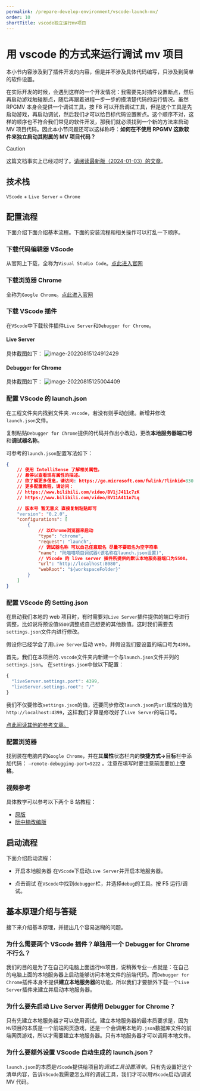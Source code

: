 ```yaml
---
permalink: /prepare-develop-environment/vscode-launch-mv/
order: 10
shortTitle: vscode独立运行mv项目
---
```


# 用 vscode 的方式来运行调试 mv 项目

本小节内容涉及到了插件开发的内容，但是并不涉及具体代码编写，只涉及到简单的软件设置。

在实际开发的时候，会遇到这样的一个开发情况：我需要先对插件设置断点，然后再启动游戏触碰断点，随后再跟着进程一步一步的摸清楚代码的运行情况。虽然 RPGMV 本身会提供一个调试工具，按 F8 可以开启调试工具，但是这个工具是先启动游戏，再启动调试，然后我们才可以给目标代码设置断点。这个顺序不对，这样的顺序也不符合我们常见的软件开发，那我们就必须找到一个新的方法来启动 MV 项目代码。因此本小节问题还可以这样称呼：**如何在不使用 RPGMV 这款软件来独立启动其附属的 MV 项目代码？**

> [!caution]
> 这篇文档事实上已经过时了。[请阅读最新版（2024-01-03）的文章](vscode+rmmv.md)。

## 技术栈

`VScode` + `Live Server` + `Chrome`

## 配置流程

下面介绍下面介绍基本流程。下面的安装流程和相关操作可以打乱一下顺序。

### 下载代码编辑器 VScode

从官网上下载，全称为`Visual Studio Code`。[点此进入官网](https://code.visualstudio.com/)

### 下载浏览器 Chrome

全称为`Google Chrome`。[点此进入官网](https://www.google.cn/chrome/)

### 下载 VScode 插件

在`VScode`中下载软件插件`Live Server`和`Debugger for Chrome`。

#### Live Server

具体截图如下：
![image-20220815124912429](https://raw.githubusercontent.com/ruan-cat/img-store/main/img/image-20220815124912429.png)

#### Debugger for Chrome

具体截图如下：
![image-20220815125004409](https://raw.githubusercontent.com/ruan-cat/img-store/main/img/image-20220815125004409.png)

### 配置 VScode 的 launch.json

在工程文件夹内找到文件夹`.vscode`，若没有则手动创建。新增并修改`launch.json`文件。

复制粘贴`Debugger for Chrome`提供的代码并作出小改动，更改**本地服务器端口号**和**调试器名称**。

可参考的`launch.json`配置写法如下：

```json
{
	// 使用 IntelliSense 了解相关属性。
	// 悬停以查看现有属性的描述。
	// 欲了解更多信息，请访问: https://go.microsoft.com/fwlink/?linkid=830387
	// 更多配置教程，请访问：
	// https://www.bilibili.com/video/BV1jJ411c7zK
	// https://www.bilibili.com/video/BV11A411n7Lq

	// 版本号 暂无意义 直接复制粘贴即可
	"version": "0.2.0",
	"configurations": [
		{
			// 以Chrome浏览器来启动
			"type": "chrome",
			"request": "launch",
			// 调试器名称 可以自己任意取名 尽量不要取名为空字符串
			"name": "阮喵喵项目调试器(该名称在launch.json设置)",
			// VScode 的 live server 插件所提供的默认本地服务器端口为5500。
			"url": "http://localhost:8080",
			"webRoot": "${workspaceFolder}"
		}
	]
}
```

### 配置 VScode 的 Setting.json

在启动我们本地的 web 项目时，有时需要对`Live Server`插件提供的端口号进行调整，比如说将预设值`5500`调整成自己想要的其他数值。这时我们需要去`settings.json`文件内进行修改。

假设你已经学会了用`Live Server`启动 web，并假设我们要设置的端口号为`4399`。

首先，我们在本项目的`.vscode`文件夹内新建一个与`launch.json`文件并列的`settings.json`。
在`settings.json`中做以下配置：

```JavaScript
{
  "liveServer.settings.port": 4399,
  "liveServer.settings.root": "/"
}
```

我们不仅要修改`settings.json`的值，还要同步修改`launch.json`内`url`属性的值为`http://localhost:4399`，这样我们才算是修改好了`Live Server`的端口号。

[点此阅读其他的参考文章。](https://blog.csdn.net/qq_39438464/article/details/113783740)

### 配置浏览器 <Badge type='warning' text='非必要' />

找到装在电脑内的`Google Chrome`，并在其**属性**状态栏内的**快捷方式->目标**栏中添加代码： `–remote-debugging-port=9222` 。注意在填写时要注意前面要加上**空格**。

### 视频参考

具体教学可以参考以下两个 B 站教程：

- [原版](https://www.bilibili.com/video/BV1jJ411c7zK)
- [阮中楠改编版](https://www.bilibili.com/video/BV11A411n7Lq)

## 启动流程

下面介绍启动流程：

- 开启本地服务器
  在`VScode`下启动`Live Server`并开启本地服务器。

- 点击调试
  在`VScode`中找到`debugger`栏，并选择`debug`的工具。按 F5 运行/调试。

## 基本原理介绍与答疑

接下来介绍基本原理，并提出几个容易迷糊的问题。

### 为什么需要两个 VScode 插件？单独用一个 Debugger for Chrome 不行么？

我们的目的是为了在自己的电脑上面运行`MV`项目，说稍微专业一点就是：在自己的电脑上面的本地服务器上启动能够访问本地文件的前端代码。而`Debugger for Chrome`插件本身不提供**建立本地服务器**的功能，所以我们才要额外下载一个`Live Server`插件来建立并启动本地服务器。

### 为什么要先启动 Live Server 再使用 Debugger for Chrome？

只有先建立本地服务器才可以使用调试。建立本地服务器的最本质要求是，因为`MV`项目的本质是一个前端网页游戏，还是一个会调用本地的`.json`数据库文件的前端网页游戏，所以才需要建立本地服务器。只有本地服务器才可以调用本地文件。

### 为什么要额外设置 VScode 自动生成的 launch.json？

`launch.json`的本质是`VScode`提供给项目的*调试工具设置清单*。只有先设置好这个清单内容，告诉`VScode`我需要怎么样的调试工具，我们才可以用`VScode`启动/调试 MV 代码。
